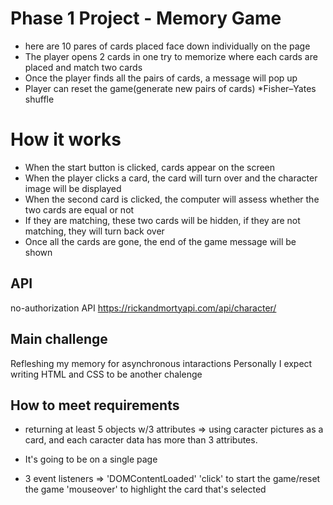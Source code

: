 # Phase 1 Project -  Memory Game
- here are 10 pares of cards placed face down individually on the page
- The player opens 2 cards in one try to memorize where each cards are placed and match two cards
- Once the player finds all the pairs of cards, a message will pop up
- Player can reset the game(generate new pairs of cards) *Fisher–Yates shuffle

# How it works
- When the start button is clicked, cards appear on the screen
- When the player clicks a card, the card will turn over and the character image will be displayed
- When the second card is clicked, the computer will assess whether the two cards are equal or not
- If they are matching, these two cards will be hidden, if they are not matching, they will turn back over
- Once all the cards are gone, the end of the game message will be shown

## API
no-authorization API
https://rickandmortyapi.com/api/character/

## Main challenge
Refleshing my memory for asynchronous intaractions
Personally I expect writing HTML and CSS to be another chalenge

## How to meet requirements
- returning at least 5 objects w/3 attributes
 => using caracter pictures as a card, and each caracter data has more than 3 attributes.

- It's going to be on a single page

- 3 event listeners
 => 'DOMContentLoaded'
    'click' to start the game/reset the game
    'mouseover' to highlight the card that's selected
